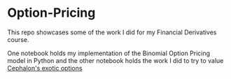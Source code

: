 # Option-Pricing
This repo showcases some of the work I did for my Financial Derivatives course. 

One notebook holds my implementation of the Binomial Option Pricing model in Python and the other notebook holds the work I did to try to value [Cephalon's exotic options](https://citeseerx.ist.psu.edu/viewdoc/download?doi=10.1.1.200.596&rep=rep1&type=pdf)
